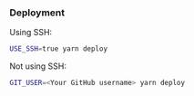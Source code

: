 
### Deployment

Using SSH:

```sh
USE_SSH=true yarn deploy
```

Not using SSH:

```sh
GIT_USER=<Your GitHub username> yarn deploy
```
